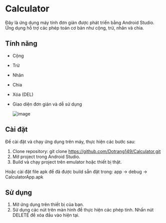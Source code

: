 # Calculator
Đây là ứng dụng máy tính đơn giản được phát triển bằng Android Studio. Ứng dụng hỗ trợ các phép toán cơ bản như cộng, trừ, nhân và chia.

## Tính năng
- Cộng
- Trừ
- Nhân
- Chia
- Xóa (DEL)
- Giao diện đơn giản và dễ sử dụng

  ![image](https://github.com/Dotrang149/Calculator/assets/95564136/88203138-375c-476a-8013-1f003393bf33)


## Cài đặt
Để cài đặt và chạy ứng dụng trên máy, thực hiện các bước sau:
1. Clone repository: git clone https://github.com/Dotrang149/Calculator.git
2. Mở project trong Android Studio.
3. Build và chạy project trên emulator hoặc thiết bị thật.  

Hoặc cài đặt file apk để đã được build sẵn đặt trong: app -> debug -> CalculatorApp.apk
## Sử dụng
1. Mở ứng dụng trên thiết bị của bạn.
2. Sử dụng các nút trên màn hình để thực hiện các phép tính.
Nhấn nút DELETE để xóa đầu vào hiện tại.
